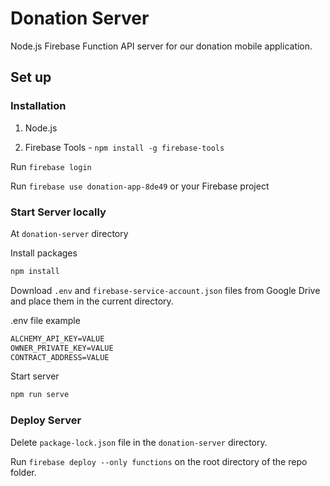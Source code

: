 # Donation Server

Node.js Firebase Function API server for our donation mobile application.

## Set up

### Installation

1. Node.js

2. Firebase Tools - `npm install -g firebase-tools`

Run `firebase login`

Run `firebase use donation-app-8de49` or your Firebase project

### Start Server locally

At `donation-server` directory

Install packages

```bash
npm install
```

Download `.env` and `firebase-service-account.json` files from Google Drive and place them in the current directory.

.env file example

```txt
ALCHEMY_API_KEY=VALUE
OWNER_PRIVATE_KEY=VALUE
CONTRACT_ADDRESS=VALUE
```

Start server

```bash
npm run serve
```

### Deploy Server

Delete `package-lock.json` file in the `donation-server` directory.

Run `firebase deploy --only functions` on the root directory of the repo folder.
